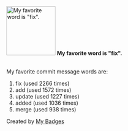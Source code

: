 <img src="https://my-badges.github.io/my-badges/favorite-word.png" alt="My favorite word is &quot;fix&quot;." title="My favorite word is &quot;fix&quot;." width="128">
<strong>My favorite word is &quot;fix&quot;.</strong>
<br><br>

My favorite commit message words are:

1. fix (used 2266 times)
2. add (used 1572 times)
3. update (used 1227 times)
4. added (used 1036 times)
5. merge (used 938 times)


Created by <a href="https://github.com/my-badges/my-badges">My Badges</a>